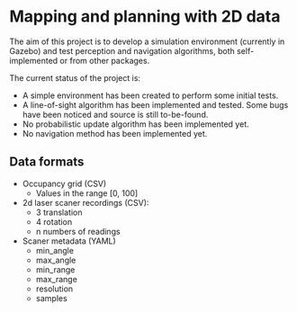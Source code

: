 # Mapping and planning with 2D data

The aim of this project is to develop a simulation environment (currently in Gazebo) and test perception and navigation algorithms, both self-implemented or from other packages.

The current status of the project is:
- A simple environment has been created to perform some initial tests.
- A line-of-sight algorithm has been implemented and tested. Some bugs have been noticed and source is still to-be-found.
- No probabilistic update algorithm has been implemented yet.
- No navigation method has been implemented yet.

## Data formats

 - Occupancy grid (CSV)
   - Values in the range [0, 100]
 - 2d laser scaner recordings (CSV):
   - 3 translation
   - 4 rotation
   - n numbers of readings
 - Scaner metadata (YAML)
   - min_angle
   - max_angle
   - min_range
   - max_range
   - resolution
   - samples
